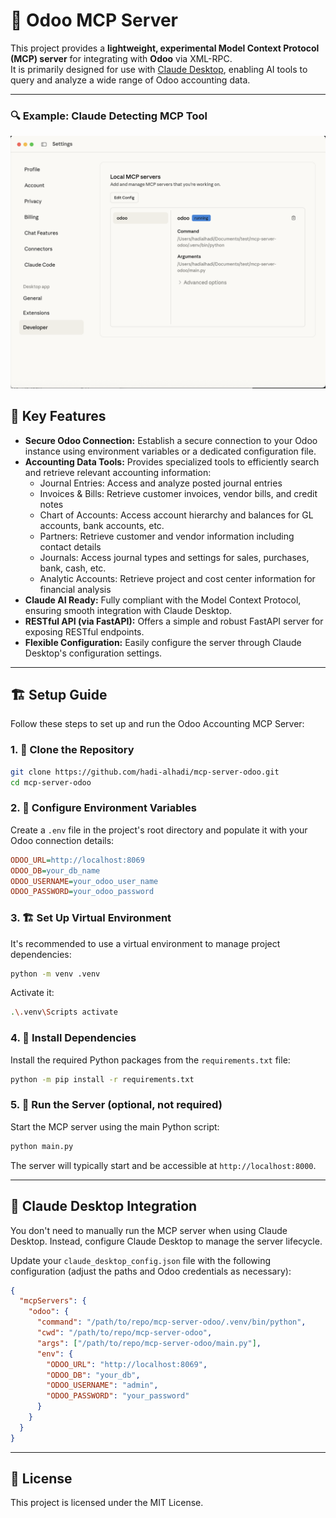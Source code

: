 # 🐍 Odoo MCP Server

This project provides a **lightweight, experimental Model Context Protocol (MCP) server** for integrating with **Odoo** via XML-RPC.  
It is primarily designed for use with [Claude Desktop](https://claude.ai), enabling AI tools to query and analyze a wide range of Odoo accounting data.  

---

### 🔍 Example: Claude Detecting MCP Tool

![MCP Tool Preview](assets/mcp_tool_preview.png)


## 🚀 Key Features

- **Secure Odoo Connection:** Establish a secure connection to your Odoo instance using environment variables or a dedicated configuration file.
- **Accounting Data Tools:** Provides specialized tools to efficiently search and retrieve relevant accounting information:
  - Journal Entries: Access and analyze posted journal entries
  - Invoices & Bills: Retrieve customer invoices, vendor bills, and credit notes
  - Chart of Accounts: Access account hierarchy and balances for GL accounts, bank accounts, etc.
  - Partners: Retrieve customer and vendor information including contact details
  - Journals: Access journal types and settings for sales, purchases, bank, cash, etc.
  - Analytic Accounts: Retrieve project and cost center information for financial analysis
- **Claude AI Ready:** Fully compliant with the Model Context Protocol, ensuring smooth integration with Claude Desktop.
- **RESTful API (via FastAPI):** Offers a simple and robust FastAPI server for exposing RESTful endpoints.
- **Flexible Configuration:** Easily configure the server through Claude Desktop's configuration settings.

---

## 🏗️ Setup Guide

Follow these steps to set up and run the Odoo Accounting MCP Server:

### 1. 📅 Clone the Repository

```bash
git clone https://github.com/hadi-alhadi/mcp-server-odoo.git
cd mcp-server-odoo
```

### 2. 🔧 Configure Environment Variables

Create a `.env` file in the project's root directory and populate it with your Odoo connection details:

```ini
ODOO_URL=http://localhost:8069
ODOO_DB=your_db_name
ODOO_USERNAME=your_odoo_user_name
ODOO_PASSWORD=your_odoo_password
```

### 3. 🏗️ Set Up Virtual Environment

It's recommended to use a virtual environment to manage project dependencies:

```bash
python -m venv .venv
```

Activate it:

```bash
.\.venv\Scripts activate
```

### 4. 📁 Install Dependencies

Install the required Python packages from the `requirements.txt` file:

```bash
python -m pip install -r requirements.txt
```

### 5. 🚀 Run the Server (optional, not required)

Start the MCP server using the main Python script:

```bash
python main.py
```

The server will typically start and be accessible at `http://localhost:8000`.

---

## 🔌 Claude Desktop Integration

You don't need to manually run the MCP server when using Claude Desktop. Instead, configure Claude Desktop to manage the server lifecycle.

Update your `claude_desktop_config.json` file with the following configuration (adjust the paths and Odoo credentials as necessary):

```json
{
  "mcpServers": {
    "odoo": {
      "command": "/path/to/repo/mcp-server-odoo/.venv/bin/python",
      "cwd": "/path/to/repo/mcp-server-odoo",
      "args": ["/path/to/repo/mcp-server-odoo/main.py"],
      "env": {
        "ODOO_URL": "http://localhost:8069",
        "ODOO_DB": "your_db",
        "ODOO_USERNAME": "admin",
        "ODOO_PASSWORD": "your_password"
      }
    }
  }
}
```

---

## 📁 License

This project is licensed under the MIT License.
